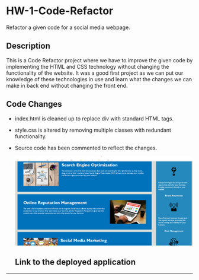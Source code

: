 # HW-1-Code-Refactor

Refactor a given code for a social media webpage.

## Description
This is a Code Refactor project where we have to improve the given code by implementing the HTML and CSS technology
without changing the functionality of the website. It was a good first project as we can put our knowledge of these technologies in use and learn what the changes we can make in back end without changing the front end.


## Code Changes

- index.html is cleaned up to replace div with standard HTML tags. 
- style.css is altered by removing multiple classes with redundant functionality.
- Source code has been commented to reflect the changes.

  <img src="./assets/images/screenshot-1.png"/>

  ## Link to the deployed application


       








---


